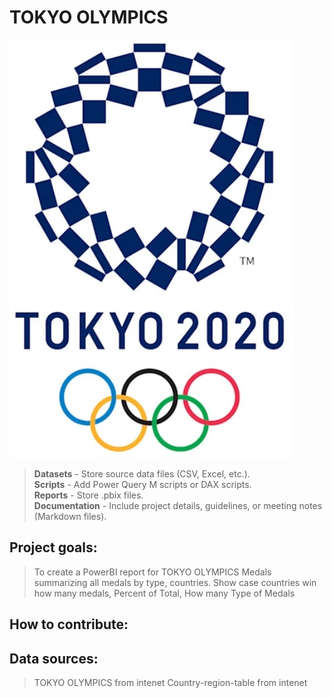 # TOKYO OLYMPICS
![](/Documentation/media/4.jpg)

> **Datasets** - Store source data files (CSV, Excel, etc.). <br>
> **Scripts** - Add Power Query M scripts or DAX scripts. <br>
> **Reports** - Store .pbix files. <br>
> **Documentation** - Include project details, guidelines, or meeting notes (Markdown files).<br>


## Project goals:
> To create a PowerBI report for TOKYO OLYMPICS Medals summarizing all medals by type, countries.
> Show case countries win how many medals, Percent of Total, How many Type of Medals
## How to contribute:

## Data sources:
> TOKYO OLYMPICS from intenet
> Country-region-table from intenet
